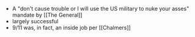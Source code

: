 - A "don't cause trouble or I will use the US military to nuke your asses" mandate by [[The General]]
- largely successful
- 9/11 was, in fact, an inside job per [[Chalmers]]